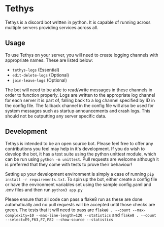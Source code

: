 # Tethys

Tethys is a discord bot written in python. It is capable of running across multiple servers providing services across all.

## Usage
To use Tethys on your server, you will need to create logging channels with appropriate names. These are listed below:
- `tethys-logs` (Essential)
- `edit-delete-logs` (Optional)
- `join-leave-logs` (Optional)

The bot will need to be able to read/write messages in these channels in order to function properly. Logs are written to the appropriate log channel for each server it is part of, falling back to a log channel specified by ID in the config file. The fallback channel in the config file will also be used for system messages such as startup announcements and crash logs. This should not be outputting any server specific data.

## Development
Tethys is intended to be an open source bot. Please feel free to offer any contributions you feel may help in it's development.
If you do wish to develop the bot, it has a test suite using the python unittest module, which can be run using `python -m unittest`. Pull requests are welcome although it is preferred that they come with tests to prove their behaviour!

Setting up your development environment is simply a case of running `pip install -r requirements.txt`. To spin up the bot, either create a config file or have the environment variables set using the sample config.yaml and .env files and then run `python3 app.py`

Please ensure that all code can pass a flake8 run as these are done automatically and no pull requests will be accepted until those checks are green. The tests that it will need to pass are
`flake8 . --count --max-complexity=10 --max-line-length=120 --statistics` and `flake8 . --count --select=E9,F63,F7,F82 --show-source --statistics`